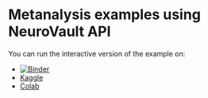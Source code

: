 # Metanalysis examples using NeuroVault API

You can run the interactive version of the example on:
- [![Binder](https://mybinder.org/badge_logo.svg)](https://mybinder.org/v2/gh/NeuroVault/metanalysis_examples/master?filepath=Metaanalysis%20using%20single%20subject%20maps.ipynb)
- [Kaggle](https://www.kaggle.com/chrisfilo/metaanalysis-with-neurovault-api)
- [Colab](https://colab.research.google.com/github/NeuroVault/metanalysis_examples/blob/master/Metaanalysis%20using%20single%20subject%20maps.ipynb)
